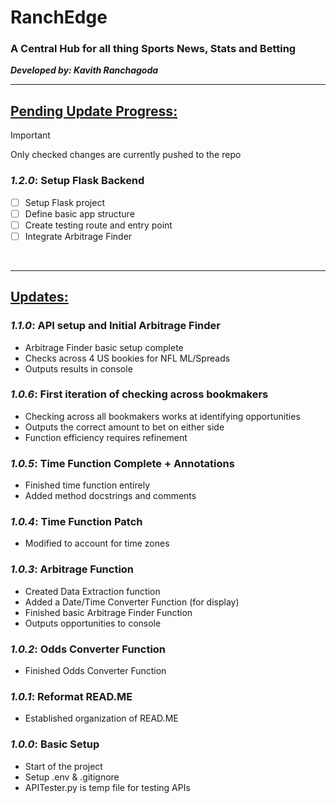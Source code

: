# RanchEdge 
### A Central Hub for all thing Sports News, Stats and Betting

**_Developed by: Kavith Ranchagoda_**
<br>

---
## <u>Pending Update Progress:</u>
> [!IMPORTANT]
> Only checked changes are currently pushed to the repo
### **_1.2.0_**: Setup Flask Backend
- [ ] Setup Flask project
- [ ] Define basic app structure
- [ ] Create testing route and entry point
- [ ] Integrate Arbitrage Finder 

<br>

---

## <u>Updates:</u>
### **_1.1.0_**: API setup and Initial Arbitrage Finder
- Arbitrage Finder basic setup complete
- Checks across 4 US bookies for NFL ML/Spreads
- Outputs results in console

### **_1.0.6_**: First iteration of checking across bookmakers
- Checking across all bookmakers works at identifying opportunities
- Outputs the correct amount to bet on either side
- Function efficiency requires refinement

### **_1.0.5_**: Time Function Complete + Annotations
- Finished time function entirely
- Added method docstrings and comments

### **_1.0.4_**: Time Function Patch
- Modified to account for time zones

### **_1.0.3_**: Arbitrage Function
- Created Data Extraction function
- Added a Date/Time Converter Function (for display)
- Finished basic Arbitrage Finder Function
- Outputs opportunities to console

### **_1.0.2_**: Odds Converter Function
- Finished Odds Converter Function
 

### **_1.0.1_**: Reformat READ.ME
- Established organization of READ.ME

### **_1.0.0_**: Basic Setup
- Start of the project
- Setup .env & .gitignore
- APITester.py is temp file for testing APIs
